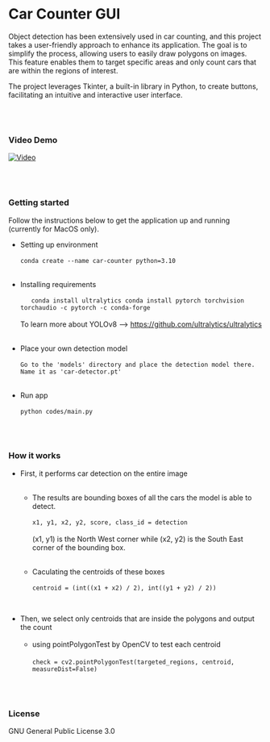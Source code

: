 # Car Counter GUI

Object detection has been extensively used in car counting, and this project takes a user-friendly approach to enhance its application. The goal is to simplify the process, allowing users to easily draw polygons on images. This feature enables them to target specific areas and only count cars that are within the regions of interest.

The project leverages Tkinter, a built-in library in Python, to create buttons, facilitating an intuitive and interactive user interface.

<br/><br/>

### Video Demo

[![Video](https://img.youtube.com/vi/ZT7juY0WXYU/0.jpg)](https://www.youtube.com/watch?v=ZT7juY0WXYU)

<br/><br/>

### Getting started

Follow the instructions below to get the application up and running (currently for MacOS only).

* Setting up environment 
<br/><br/>
`conda create --name car-counter python=3.10`
<br/><br/>
* Installing requirements
<br/><br/>
`    conda install ultralytics
     conda install pytorch torchvision torchaudio -c pytorch -c conda-forge
`
<br/><br/>
To learn more about YOLOv8 --> https://github.com/ultralytics/ultralytics
<br/><br/>

* Place your own detection model 
<br/><br/>
`Go to the 'models' directory and place the detection model there. Name it as 'car-detector.pt'`
<br/><br/>

* Run app
<br/><br/>
`python codes/main.py`

<br/><br/>

### How it works

* First, it performs car detection on the entire image
<br/><br/>
    - The results are bounding boxes of all the cars the model is able to detect.
    <br/><br/>
    `x1, y1, x2, y2, score, class_id = detection` 
    <br/><br/>
    (x1, y1) is the North West corner while (x2, y2) is the South East corner of the bounding box.
    <br/><br/>

    - Caculating the centroids of these boxes
    <br/><br/>
    `centroid = (int((x1 + x2) / 2), int((y1 + y2) / 2))`

<br/>

* Then, we select only centroids that are inside the polygons and output the count
<br/><br/>
    - using pointPolygonTest by OpenCV to test each centroid
    <br/><br/>
    `check = cv2.pointPolygonTest(targeted_regions, centroid, measureDist=False)`

<br/><br/>

### License

GNU General Public License 3.0

